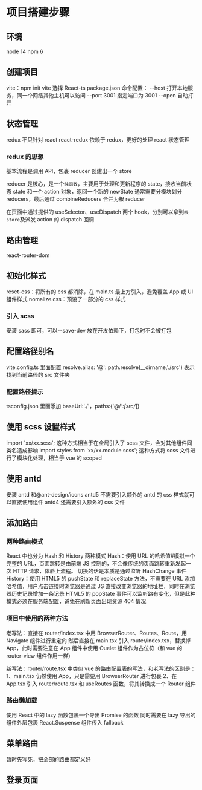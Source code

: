 # 项目搭建步骤

## 环境

node 14
npm 6

## 创建项目

vite：npm init vite 选择 React-ts
package.json 命令配置：
--host 打开本地服务，同一个网络其他主机可以访问
--port 3001 指定端口为 3001
--open 自动打开

## 状态管理

redux 不只针对 react
react-redux 依赖于 redux，更好的处理 react 状态管理

### redux 的思想

基本流程是调用 API，包裹 reducer 创建出一个 store

reducer 是核心，是一个`纯函数`，主要用于处理和更新程序的 state，接收当前状态 state 和一个 action 对象，返回一个新的 newState
通常需要分模块划分 reducers，最后通过 combineReducers 合并为根 reducer

在页面中通过提供的 useSelector、useDispatch 两个 hook，分别可以拿到`根store`及派发 action 的 dispatch 回调

## 路由管理

react-router-dom

## 初始化样式

reset-css：将所有的 css 都消除，在 main.ts 最上方引入，避免覆盖 App 或 UI 组件样式
nomalize.css：预设了一部分的 css 样式

### 引入 scss

安装 sass 即可，可以--save-dev 放在开发依赖下，打包时不会被打包

## 配置路径别名

vite.config.ts 里面配置 resolve.alias: '@': path.resolve(\_\_dirname,'./src')
表示找到当前路径的 src 文件夹

### 配置路径提示

tsconfig.json 里面添加 baseUrl:'./'，paths:{'@/_':[src/_]}

## 使用 scss 设置样式

import 'xx/xx.scss'; 这种方式相当于在全局引入了 scss 文件，会对其他组件同类名造成影响
import styles from 'xx/xx.module.scss'; 这种方式将 scss 文件进行了模块化处理，相当于 vue 的
scoped

## 使用 antd

安装 antd 和@ant-design/icons
antd5 不需要引入额外的 antd 的 css 样式就可以直接使用组件
antd4 还需要引入额外的 css 文件

## 添加路由

### 两种路由模式

React 中也分为 Hash 和 History 两种模式
Hash：使用 URL 的哈希值#模拟一个完整的 URL，页面跳转是由前端 JS 控制的，不会像传统的页面跳转重新发起一次 HTTP 请求，体验上流程。
切换的话是本质是通过监听 HashChange 事件
History：使用 HTML5 的 pushState 和 replaceState 方法，不需要在 URL 添加哈希值，用户点击链接时浏览器是通过 JS 直接改变浏览器的地址栏，同时在浏览器历史记录增加一条记录
HTML5 的 popState 事件可以监听路有变化，但是此种模式必须在服务端配置，避免在刷新页面出现资源 404 情况

### 项目中使用的两种方法

老写法：直接在 router/index.tsx 中用 BrowserRouter、Routes、Route，用 Navigate 组件进行重定向
然后直接在 main.tsx 引入 router/index.tsx，替换掉 App，此时需要注意在 App 组件中使用 Ouelet 组件作为占位符（和 vue 的 router-view 组件作用一样）

新写法：router/route.tsx 中类似 vue 的路由配置表的写法，和老写法的区别是：
1、main.tsx 仍然使用 App，只是需要用 BrowserRouter 进行包裹
2、在 App.tsx 引入 router/route.tsx 和 useRoutes 函数，将其转换成一个 Router 组件

### 路由懒加载

使用 React 中的 lazy 函数包裹一个导出 Promise 的函数
同时需要在 lazy 导出的组件外层包裹 React.Suspense 组件传入 fallback

## 菜单路由

暂时先写死，把全部的路由都定义好

## 登录页面
